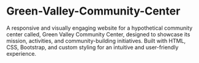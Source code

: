 # Green-Valley-Community-Center
A responsive and visually engaging website for a hypothetical community center called, Green Valley Community Center, designed to showcase its mission, activities, and community-building initiatives. Built with HTML, CSS, Bootstrap, and custom styling for an intuitive and user-friendly experience.
